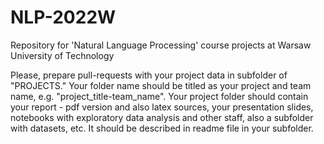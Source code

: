 # NLP-2022W

Repository for 'Natural Language Processing' course projects at Warsaw University of Technology

Please, prepare pull-requests with your project data in subfolder of "PROJECTS." Your folder name should be titled as your project and team name, e.g. "project_title-team_name".
Your project folder should contain your report - pdf version and also latex sources, your presentation slides, notebooks with exploratory data analysis and other staff, also a subfolder with datasets, etc. It should be described in readme file in your subfolder.

